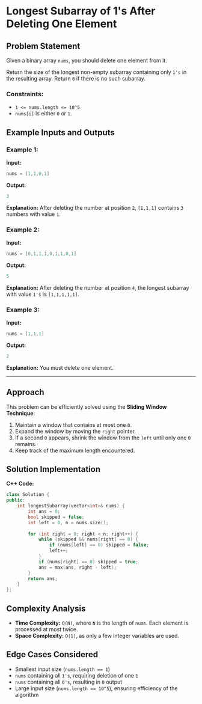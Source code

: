 # Longest Subarray of 1's After Deleting One Element

## Problem Statement
Given a binary array `nums`, you should delete one element from it.

Return the size of the longest non-empty subarray containing only `1's` in the resulting array. Return `0` if there is no such subarray.

### Constraints:
- `1 <= nums.length <= 10^5`
- `nums[i]` is either `0` or `1`.

## Example Inputs and Outputs
### Example 1:
**Input:**
```cpp
nums = [1,1,0,1]
```
**Output:**
```cpp
3
```
**Explanation:**
After deleting the number at position `2`, `[1,1,1]` contains `3` numbers with value `1`.

### Example 2:
**Input:**
```cpp
nums = [0,1,1,1,0,1,1,0,1]
```
**Output:**
```cpp
5
```
**Explanation:**
After deleting the number at position `4`, the longest subarray with value `1's` is `[1,1,1,1,1]`.

### Example 3:
**Input:**
```cpp
nums = [1,1,1]
```
**Output:**
```cpp
2
```
**Explanation:**
You must delete one element.

---

## Approach
This problem can be efficiently solved using the **Sliding Window Technique**:
1. Maintain a window that contains at most one `0`.
2. Expand the window by moving the `right` pointer.
3. If a second `0` appears, shrink the window from the `left` until only one `0` remains.
4. Keep track of the maximum length encountered.

## Solution Implementation
**C++ Code:**
```cpp
class Solution {
public:
    int longestSubarray(vector<int>& nums) {
        int ans = 0;
        bool skipped = false;
        int left = 0, n = nums.size();
        
        for (int right = 0; right < n; right++) {
            while (skipped && nums[right] == 0) {
                if (nums[left] == 0) skipped = false;
                left++;
            }
            if (nums[right] == 0) skipped = true;
            ans = max(ans, right - left);
        }
        return ans;
    }
};
```

## Complexity Analysis
- **Time Complexity:** `O(N)`, where `N` is the length of `nums`. Each element is processed at most twice.
- **Space Complexity:** `O(1)`, as only a few integer variables are used.

## Edge Cases Considered
- Smallest input size (`nums.length == 1`)
- `nums` containing all `1's`, requiring deletion of one `1`
- `nums` containing all `0's`, resulting in `0` output
- Large input size (`nums.length == 10^5`), ensuring efficiency of the algorithm

